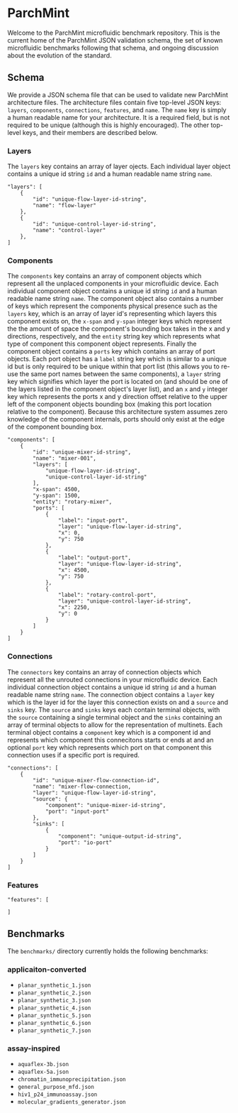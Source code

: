 # ParchMint

Welcome to the ParchMint microfluidic benchmark repository. This is the current home of the ParchMint JSON validation schema, the set of known microfluidic benchmarks following that schema, and ongoing discussion about the evolution of the standard.

## Schema

We provide a JSON schema file that can be used to validate new ParchMint architecture files. The architecture files contain five top-level JSON keys: `layers`, `components`, `connections`, `features`, and `name`. The `name` key is simply a human readable name for your architecture. It is a required field, but is not required to be unique (although this is highly encouraged). The other top-level keys, and their members are described below.

### Layers

The `layers` key contains an array of layer ojects. Each individual layer object contains a unique id string `id` and a human readable name string `name`.

```
"layers": [
    {
        "id": "unique-flow-layer-id-string",
        "name": "flow-layer"
    },
    {
        "id": "unique-control-layer-id-string",
        "name": "control-layer"
    },
]
```

### Components

The `components` key contains an array of component objects which represent all the unplaced components in your microfluidic device. Each individual component object contains a unique id string `id` and a human readable name string `name`. The component object also contains a number of keys which represent the components physical presence such as the `layers` key, which is an array of layer id's representing which layers this component exists on, the `x-span` and `y-span` integer keys which represent the the amount of space the component's bounding box takes in the x and y directions, respectively, and the `entity` string key which represents what type of component this component object represents. Finally the component object contains a `ports` key which contains an array of port objects. Each port object has a `label` string key which is similar to a unique id but is only required to be unique within that port list (this allows you to re-use the same port names between the same components), a `layer` string key which signifies which layer the port is located on (and should be one of the layers listed in the component object's layer list), and an `x` and `y` integer key which represents the ports x and y direction offset relative to the upper left of the component objects bounding box (making this port location relative to the component). Because this architecture system assumes zero knowledge of the component internals, ports should only exist at the edge of the component bounding box.

```
"components": [
    {
        "id": "unique-mixer-id-string",
        "name": "mixer-001",
        "layers": [
            "unique-flow-layer-id-string",
            "unique-control-layer-id-string"
        ],
        "x-span": 4500,
        "y-span": 1500,
        "entity": "rotary-mixer",
        "ports": [
            {
                "label": "input-port",
                "layer": "unique-flow-layer-id-string",
                "x": 0,
                "y": 750
            },
            {
                "label": "output-port",
                "layer": "unique-flow-layer-id-string",
                "x": 4500,
                "y": 750
            },
            {
                "label": "rotary-control-port",
                "layer": "unique-control-layer-id-string",
                "x": 2250,
                "y": 0
            }
        ]
    }
]
```

### Connections

The `connectors` key contains an array of connection objects which represent all the unrouted connections in your microfluidic device. Each individual connection object contains a unique id string `id` and a human readable name string `name`. The connection object contains a `layer` key which is the layer id for the layer this connection exists on and a `source` and `sinks` key. The `source` and `sinks` keys each contain terminal objects, with the `source` containing a single terminal object and the `sinks` containing an array of terminal objects to allow for the representation of multinets. Each terminal object contains a `component` key which is a component id and represents which component this connecitons starts or ends at and an optional `port` key which represents which port on that component this connection uses if a specific port is required.

```
"connections": [
    {
        "id": "unique-mixer-flow-connection-id",
        "name": "mixer-flow-connection,
        "layer": "unique-flow-layer-id-string",
        "source": {
            "component": "unique-mixer-id-string",
            "port": "input-port"
        },
        "sinks": [
            {
                "component": "unique-output-id-string",
                "port": "io-port"
            }
        ]
    }
]
```

### Features

```
"features": [

]
```

## Benchmarks

The `benchmarks/` directory currently holds the following benchmarks:

### applicaiton-converted

* `planar_synthetic_1.json`
* `planar_synthetic_2.json`
* `planar_synthetic_3.json`
* `planar_synthetic_4.json`
* `planar_synthetic_5.json`
* `planar_synthetic_6.json`
* `planar_synthetic_7.json`

### assay-inspired

* `aquaflex-3b.json`
* `aquaflex-5a.json`
* `chromatin_immunoprecipitation.json`
* `general_purpose_mfd.json`
* `hiv1_p24_immunoassay.json`
* `molecular_gradients_generator.json`
